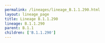 ```yaml
---
permalink: /lineages/lineage_B.1.1.290.html
layout: lineage_page
title: Lineage B.1.1.290
lineage: B.1.1.290
parent: B.1.1
children: ['B.1.1.290']
---
```

